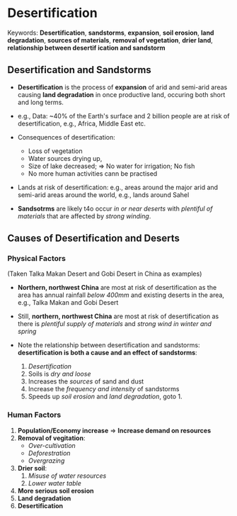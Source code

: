 # Desertification

Keywords: **Desertification**, **sandstorms**, **expansion**, **soil erosion**, **land degradation**, **sources of materials**, **removal of vegetation**, **drier land**, **relationship between desertif
ication and sandstorm**

## Desertification and Sandstorms

- **Desertification** is the process of **expansion** of arid and semi-arid areas causing **land degradation** in once productive land, occuring both short and long terms.

- e.g., Data: ~40% of the Earth's surface and 2 billion people are at risk of desertification, e.g., Africa, Middle East etc.

- Consequences of desertification:
  - Loss of vegetation
  - Water sources drying up,
  - Size of lake decreased; => No water for irrigation; No fish
  - No more human activities cann be practised

- Lands at risk of desertification: e.g., areas around the major arid and semi-arid areas around the world, e.g., lands around Sahel

- **Sandsotrms** are likely t4o occur *in or near deserts* with *plentiful of materials* that are affected by *strong winding*.

## Causes of Desertification and Deserts

### Physical Factors

(Taken Talka Makan Desert and Gobi Desert in China as examples)

- **Northern, northwest China** are most at risk of desertification as the area has annual rainfall *below 400mm* and existing deserts in the area, e.g., Talka Makan and Gobi Desert

- Still, **northern, northwest China** are most at risk of desertification as there is *plentiful supply of materials* and *strong wind in winter and spring*

- Note the relationship between desertification and sandstorms: **desertification is both a cause and an effect of sandstorms**:
    1. *Desertification*
    2. Soils is *dry and loose*
    3. Increases the *sources* of sand and dust
    4. Increase the *frequency and intensity* of sandstorms
    5. Speeds up *soil erosion* and *land degradation*, goto 1.

### Human Factors

1. **Population/Economy increase** => **Increase demand on resources**
2. **Removal of vegitation**:
    - *Over-cultivation*
    - *Deforestration*
    - *Overgrazing*
3. **Drier soil**:
   1. *Misuse of water resources*
   2. *Lower water table*
4. **More serious soil erosion**
5. **Land degradation**
6. **Desertification**
